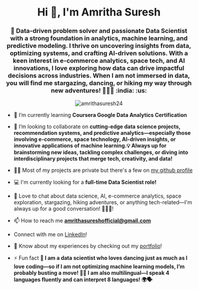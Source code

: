 <h1 align="center">Hi 👋, I'm Amritha Suresh</h1>
<h3 align="center">🚀 Data-driven problem solver and passionate Data Scientist with a strong foundation in analytics, machine learning, and predictive modeling. I thrive on uncovering insights from data, optimizing systems, and crafting AI-driven solutions. With a keen interest in e-commerce analytics, space tech, and AI innovations, I love exploring how data can drive impactful decisions across industries. When I am not immersed in data, you will find me stargazing, dancing, or hiking my way through new adventures! 🌌💃🌿 :india: :us:</h3>

<p align="center"> <img src="https://komarev.com/ghpvc/?username=amrithasuresh24&label=Profile%20Views&color=blueviolet&style=for-the-badge" alt="amrithasuresh24" /> </p>

- 🌱 I’m currently learning **Coursera Google Data Analytics Certification** 

- 👯 I’m looking to collaborate on **cutting-edge data science projects, recommendation systems, and predictive analytics—especially those involving e-commerce, space technology, AI-driven insights, or innovative applications of machine learning.💡 Always up for brainstorming new ideas, tackling complex challenges, or diving into interdisciplinary projects that merge tech, creativity, and data!**  

- 👨‍💻 Most of my projects are private but there's a few on [my github profile](https://github.com/amrithasuresh24)

- 💻 I'm currently looking for a **full-time Data Scientist role!**

- 💬 Love to chat about data science, AI, e-commerce analytics, space exploration, stargazing, hiking adventures, or anything tech-related—I'm always up for a good conversation! 🚀✨🌿!

- 📫 How to reach me **amrithasureshofficial@gmail.com**
- Connect with me on [LinkedIn](https://www.linkedin.com/in/amrithasuresh/)!

- 📄 Know about my experiences by checking out my [portfolio](https://amrithasureshoffic.wixsite.com/amrithasuresh)!

- ⚡ Fun fact **🎉 I am a data scientist who loves dancing just as much as I love coding—so if I am not optimizing machine learning models, I’m probably busting a move! 💃✨ I am also multilingual—I speak 4 languages fluently and can interpret 8 languages! 🌍🗣️**

